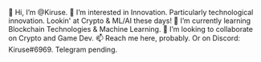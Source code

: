 👋 Hi, I’m @Kiruse.
👀 I’m interested in Innovation. Particularly technological innovation. Lookin' at Crypto & ML/AI these days!
🌱 I’m currently learning Blockchain Technologies & Machine Learning.
💞️ I’m looking to collaborate on Crypto and Game Dev.
📫 Reach me here, probably. Or on Discord: Kiruse#6969. Telegram pending.
